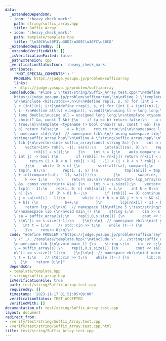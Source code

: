 ```yaml
---
data:
  _extendedDependsOn:
  - icon: ':heavy_check_mark:'
    path: string/suffix_array.hpp
    title: Suffix Array
  - icon: ':heavy_check_mark:'
    path: template/template.hpp
    title: "\u30C6\u30F3\u30D7\u30EC\u30FC\u30C8"
  _extendedRequiredBy: []
  _extendedVerifiedWith: []
  _isVerificationFailed: false
  _pathExtension: cpp
  _verificationStatusIcon: ':heavy_check_mark:'
  attributes:
    '*NOT_SPECIAL_COMMENTS*': ''
    PROBLEM: https://judge.yosupo.jp/problem/suffixarray
    links:
    - https://judge.yosupo.jp/problem/suffixarray
  bundledCode: "#line 1 \"test/string/Suffix_Array.test.cpp\"\n#define PROBLEM \"\
    https://judge.yosupo.jp/problem/suffixarray\"\n\n#line 2 \"template/template.hpp\"\
    \n\n#include <bits/stdc++.h>\n\n#define rep(i, s, n) for (int i = (int)(s); i\
    \ < (int)(n); i++)\n#define rrep(i, s, n) for (int i = (int)(n)-1; i >= (int)(s);\
    \ i--)\n#define all(v) v.begin(), v.end()\n\nusing ll = long long;\nusing ld =\
    \ long double;\nusing ull = unsigned long long;\n\ntemplate <typename T> bool\
    \ chmin(T &a, const T &b) {\n    if (a <= b) return false;\n    a = b;\n    return\
    \ true;\n}\ntemplate <typename T> bool chmax(T &a, const T &b) {\n    if (a >=\
    \ b) return false;\n    a = b;\n    return true;\n}\n\nnamespace lib {\n\nusing\
    \ namespace std;\n\n}  // namespace lib\n\n// using namespace lib;\n#line 2 \"\
    string/suffix_array.hpp\"\n\n#line 4 \"string/suffix_array.hpp\"\n\nnamespace\
    \ lib {\n\nvector<int> suffix_array(const string &s) {\n    int n = s.size();\n\
    \    vector<int> rnk(n, -1), sa(n);\n    iota(all(sa), 0);\n    rep(i, 0, n) {\n\
    \        rnk[i] = s[i];\n    }\n    int k = 1;\n    auto compare = [&](int i,\
    \ int j) -> bool {\n        if (rnk[i] != rnk[j]) return rnk[i] < rnk[j];\n  \
    \      return (i + k < n ? rnk[i + k] : -1) < (j + k < n ? rnk[j + k] : -1);\n\
    \    };\n    while (k < n) {\n        sort(all(sa), compare);\n        vector<int>\
    \ tmp(n, 0);\n        rep(i, 1, n) {\n            tmp[sa[i]] = tmp[sa[i - 1]]\
    \ + int(compare(sa[i - 1], sa[i]));\n        }\n        swap(rnk, tmp);\n    \
    \    k <<= 1;\n    }\n    return sa;\n}\n\nvector<int> lcp_array(const string\
    \ &s, const vector<int> &sa) {\n    int n = s.size();\n    vector<int> rnk(n),\
    \ lcp(n - 1);\n    rep(i, 0, n) rnk[sa[i]] = i;\n    int h = 0;\n    rep(i, 0,\
    \ n) {\n        if (h > 0) h--;\n        if (rnk[i] == 0) continue;\n        int\
    \ j = sa[rnk[i] - 1];\n        while (i + h < n && j + h < n && s[i + h] == s[j\
    \ + h]) {\n            h++;\n        }\n        lcp[rnk[i] - 1] = h;\n    }\n\
    \    return lcp;\n}\n\n}  // namespace lib\n#line 5 \"test/string/Suffix_Array.test.cpp\"\
    \n\nnamespace lib {\n\nvoid main_() {\n    string s;\n    cin >> s;\n    auto\
    \ sa = suffix_array(s);\n    rep(i,0,s.size()) {\n        cout << sa[i] << \"\
    \ \\n\"[i == s.size()-1];\n    }\n}\n\n}  // namespace ebi\n\nint main() {\n \
    \   int t = 1;\n    // std::cin >> t;\n    while (t--) {\n        lib::main_();\n\
    \    }\n    return 0;\n}\n"
  code: "#define PROBLEM \"https://judge.yosupo.jp/problem/suffixarray\"\n\n#include\
    \ \"../../template/template.hpp\"\n#include \"../../string/suffix_array.hpp\"\n\
    \nnamespace lib {\n\nvoid main_() {\n    string s;\n    cin >> s;\n    auto sa\
    \ = suffix_array(s);\n    rep(i,0,s.size()) {\n        cout << sa[i] << \" \\\
    n\"[i == s.size()-1];\n    }\n}\n\n}  // namespace ebi\n\nint main() {\n    int\
    \ t = 1;\n    // std::cin >> t;\n    while (t--) {\n        lib::main_();\n  \
    \  }\n    return 0;\n}"
  dependsOn:
  - template/template.hpp
  - string/suffix_array.hpp
  isVerificationFile: true
  path: test/string/Suffix_Array.test.cpp
  requiredBy: []
  timestamp: '2023-11-17 01:51:05+09:00'
  verificationStatus: TEST_ACCEPTED
  verifiedWith: []
documentation_of: test/string/Suffix_Array.test.cpp
layout: document
redirect_from:
- /verify/test/string/Suffix_Array.test.cpp
- /verify/test/string/Suffix_Array.test.cpp.html
title: test/string/Suffix_Array.test.cpp
---
```

